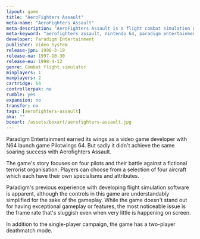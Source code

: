 ```yaml
---
layout: game
title: "AeroFighters Assault"
meta-name: "AeroFighters Assault"
meta-description: "AeroFighters Assault is a flight combat simulation game for the Nintendo. It was developed by Paradigm Entertainment, the same company that made Pilotwings 64."
meta-keyword: "aerofighters assault, nintendo 64, paradigm entertainment"
developer: Paradigm Entertainment
publisher: Video System
release-jpn: 1998-3-19
release-na: 1997-10-30
release-eu: 1998-4-12
genre: Combat flight simulator
minplayers: 1
maxplayers: 2
cartridge: 64
controllerpak: no
rumble: yes
expansion: no
transfer: no
tags: [aerofighters-assault]
aka: ""
boxart: /assets/boxart/aerofighters-assault.jpg
---
```


Paradigm Entertainment earned its wings as a video game developer with N64 launch game Pilotwings 64. But sadly it didn't achieve the same soaring success with Aerofighters Assault.

The game's story focuses on four pilots and their battle against a fictional terrorist organisation. Players can choose from a selection of four aircraft which each have their own specialisms and attributes.

Paradigm's previous experience with developing flight simulation software is apparent, although the controls in this game are understandably simplified for the sake of the gameplay. While the game doesn't stand out for having exceptional gameplay or features, the most noticeable issue is the frame rate that's sluggish even when very little is happening on screen.

In addition to the single-player campaign, the game has a two-player deathmatch mode.
